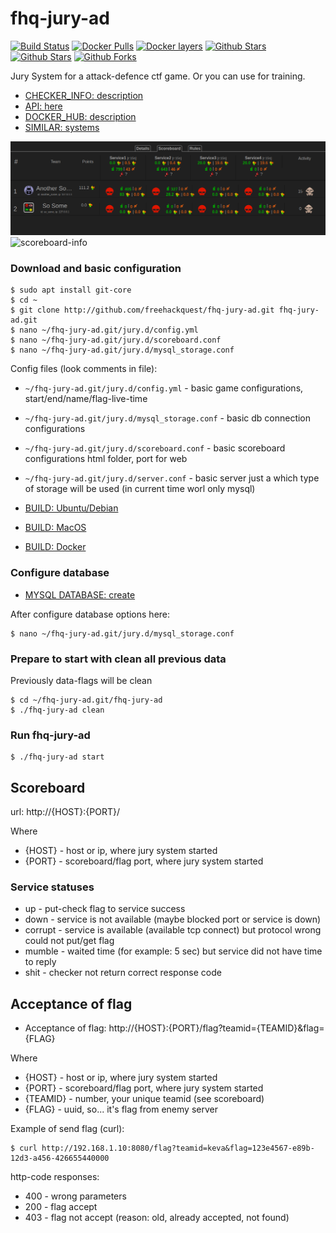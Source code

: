 # fhq-jury-ad

[![Build Status](https://travis-ci.org/freehackquest/fhq-jury-ad.svg?branch=master)](https://travis-ci.org/freehackquest/fhq-jury-ad) [![Docker Pulls](https://img.shields.io/docker/pulls/freehackquest/fhq-jury-ad.svg)](https://hub.docker.com/r/freehackquest/fhq-jury-ad/) [![Docker layers](https://images.microbadger.com/badges/image/freehackquest/fhq-jury-ad.svg)](https://microbadger.com/images/freehackquest/fhq-jury-ad) [![Github Stars](https://img.shields.io/github/stars/freehackquest/fhq-jury-ad.svg?label=github%20%E2%98%85)](https://github.com/freehackquest/fhq-jury-ad/) [![Github Stars](https://img.shields.io/github/contributors/freehackquest/fhq-jury-ad.svg)](https://github.com/freehackquest/fhq-jury-ad/) [![Github Forks](https://img.shields.io/github/forks/freehackquest/fhq-jury-ad.svg?label=github%20forks)](https://github.com/freehackquest/fhq-jury-ad/)

Jury System for a attack-defence ctf game.
Or you can use for training.


* [CHECKER_INFO: description](https://github.com/freehackquest/fhq-jury-ad/blob/master/docs/CHECKER_INFO.md)
* [API: here](https://github.com/freehackquest/fhq-jury-ad/blob/master/docs/API.md)
* [DOCKER_HUB: description](https://github.com/freehackquest/fhq-jury-ad/blob/master/docs/DOCKER_HUB.md)
* [SIMILAR: systems](https://github.com/freehackquest/fhq-jury-ad/blob/master/docs/SIMILAR.md)


![scoreboard](https://raw.githubusercontent.com/freehackquest/fhq-jury-ad/master/misc/screens/screen1.png)
![scoreboard-info](https://raw.githubusercontent.com/freehackquest/fhq-jury-ad/master/misc/screens/screen2.png)

### Download and basic configuration

```
$ sudo apt install git-core
$ cd ~
$ git clone http://github.com/freehackquest/fhq-jury-ad.git fhq-jury-ad.git
$ nano ~/fhq-jury-ad.git/jury.d/config.yml
$ nano ~/fhq-jury-ad.git/jury.d/scoreboard.conf
$ nano ~/fhq-jury-ad.git/jury.d/mysql_storage.conf
```
Config files (look comments in file):
* `~/fhq-jury-ad.git/jury.d/config.yml` - basic game configurations, start/end/name/flag-live-time
* `~/fhq-jury-ad.git/jury.d/mysql_storage.conf` - basic db connection configurations
* `~/fhq-jury-ad.git/jury.d/scoreboard.conf` - basic scoreboard configurations html folder, port for web
* `~/fhq-jury-ad.git/jury.d/server.conf` - basic server just a which type of storage will be used (in current time worl only mysql)

* [BUILD: Ubuntu/Debian](https://github.com/freehackquest/fhq-jury-ad/blob/master/docs/BUILD_UBUNTU.md)
* [BUILD: MacOS](https://github.com/freehackquest/fhq-jury-ad/blob/master/docs/BUILD_MACOS.md)
* [BUILD: Docker](https://github.com/freehackquest/fhq-jury-ad/blob/master/docs/BUILD_DOCKER.md)

### Configure database

* [MYSQL DATABASE: create](https://github.com/freehackquest/fhq-jury-ad/blob/master/docs/STORAGE_MYSQL.md)

After configure database options here:

```
$ nano ~/fhq-jury-ad.git/jury.d/mysql_storage.conf
```

### Prepare to start with clean all previous data

Previously data-flags will be clean

```
$ cd ~/fhq-jury-ad.git/fhq-jury-ad
$ ./fhq-jury-ad clean
```

### Run fhq-jury-ad

```
$ ./fhq-jury-ad start
```

## Scoreboard

url: http://{HOST}:{PORT}/

Where

* {HOST} - host or ip, where jury system started
* {PORT} - scoreboard/flag port, where jury system started


### Service statuses

* up - put-check flag to service success
* down - service is not available (maybe blocked port or service is down)
* corrupt - service is available (available tcp connect) but protocol wrong could not put/get flag
* mumble - waited time (for example: 5 sec) but service did not have time to reply
* shit - checker not return correct response code

## Acceptance of flag

* Acceptance of flag: http://{HOST}:{PORT}/flag?teamid={TEAMID}&flag={FLAG}

Where

* {HOST} - host or ip, where jury system started
* {PORT} - scoreboard/flag port, where jury system started
* {TEAMID} - number, your unique teamid (see scoreboard)
* {FLAG} - uuid, so... it's flag from enemy server

Example of send flag (curl):

```
$ curl http://192.168.1.10:8080/flag?teamid=keva&flag=123e4567-e89b-12d3-a456-426655440000
```

http-code responses:

 * 400 - wrong parameters
 * 200 - flag accept
 * 403 - flag not accept (reason: old, already accepted, not found)

